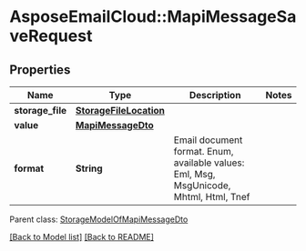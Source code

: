 # AsposeEmailCloud::MapiMessageSaveRequest
## Properties
Name | Type | Description | Notes
------------ | ------------- | ------------- | -------------
**storage_file** | [**StorageFileLocation**](StorageFileLocation.md) |  | 
**value** | [**MapiMessageDto**](MapiMessageDto.md) |  | 
**format** | **String** | Email document format. Enum, available values: Eml, Msg, MsgUnicode, Mhtml, Html, Tnef | 

 Parent class: [StorageModelOfMapiMessageDto](StorageModelOfMapiMessageDto.md)

[[Back to Model list]](Models.md) [[Back to README]](README.md)


